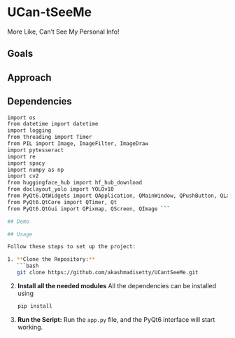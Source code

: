 # UCan-tSeeMe

More Like, Can’t See My Personal Info!
 
## Goals

## Approach

## Dependencies
```bash import sys
import os
from datetime import datetime
import logging
from threading import Timer
from PIL import Image, ImageFilter, ImageDraw
import pytesseract
import re
import spacy
import numpy as np
import cv2
from huggingface_hub import hf_hub_download
from doclayout_yolo import YOLOv10
from PyQt6.QtWidgets import QApplication, QMainWindow, QPushButton, QLabel, QWidget, QVBoxLayout
from PyQt6.QtCore import QTimer, Qt
from PyQt6.QtGui import QPixmap, QScreen, QImage ```

## Demo

## Usage

Follow these steps to set up the project:

1. **Clone the Repository:**
   ```bash
   git clone https://github.com/akashmadisetty/UCantSeeMe.git
   ```

2. **Install all the needed modules**
    All the dependencies can be installed using 
    ```bash 
    pip install
    ```
 
3. **Run the Script:**
   Run the `app.py` file, and the PyQt6 interface will start working.